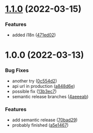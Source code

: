 # [1.1.0](https://github.com/ivopr/abyss/compare/v1.0.0...v1.1.0) (2022-03-15)


### Features

* added i18n ([471ed02](https://github.com/ivopr/abyss/commit/471ed029d147e8bbd94cb4efe441372d4e1d371a))

# 1.0.0 (2022-03-13)


### Bug Fixes

* another try ([0c554d2](https://github.com/ivopr/abyss/commit/0c554d2a323b4696004c7305d43adde052a30d48))
* api url in production ([a848d6e](https://github.com/ivopr/abyss/commit/a848d6e377f0ca1d9cbde18bab8ca8f1ff1be00a))
* possible fix ([13b3ec7](https://github.com/ivopr/abyss/commit/13b3ec7128b12e2ae7d50316e0112998c2c89dc2))
* semantic release branches ([4aeeeab](https://github.com/ivopr/abyss/commit/4aeeeabf9a1c785b32ab24c15c2f0666b08dc0eb))


### Features

* add semantic release ([70bad29](https://github.com/ivopr/abyss/commit/70bad291ef37904e673d13a0a0a6b0e443f959b3))
* probably finished ([a5e1467](https://github.com/ivopr/abyss/commit/a5e1467395e8e5b26075e1809df528966a444d94))
